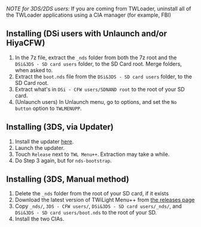 *NOTE for 3DS/2DS users:* If you are coming from TWLoader, uninstall all of the TWLoader applications using a CIA manager (for example, FBI)
## Installing (DSi users with Unlaunch and/or HiyaCFW)
1. In the 7z file, extract the `_nds` folder from both the 7z root and the `DSi&3DS - SD card users` folder, to the SD Card root. Merge folders, when asked to.
2. Extract the `boot.nds` file from the `DSi&3DS - SD card users` folder, to the SD Card root.
3. Extract what's in `DSi - CFW users/SDNAND root` to the root of your SD card.
4. (Unlaunch users) In Unlaunch menu, go to options, and set the `No button` option to `TWLMENUPP`.
## Installing (3DS, via Updater)
1. Install the updater [here](https://github.com/RocketRobz/TWiLightMenu-Updater/releases).
2. Launch the updater.
3. Touch `Release` next to `TWL Menu++`. Extraction may take a while.
4. Do Step 3 again, but for `nds-bootstrap`.
## Installing (3DS, Manual method)
1. Delete the `_nds` folder from the root of your SD card, if it exists
2. Download the latest version of TWiLight Menu++ from [the releases page](https://github.com/RocketRobz/TWiLightMenu/releases)
3. Copy `_nds/`, `3DS - CFW users/`, `DSi&3DS - SD card users/_nds/`, and `DSi&3DS - SD card users/boot.nds` to the root of your SD.
4. Install the two CIAs.